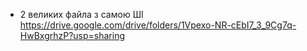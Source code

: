 + 2 великих файла з самою ШІ
https://drive.google.com/drive/folders/1Vpexo-NR-cEbI7_3_9Cg7q-HwBxgrhzP?usp=sharing
